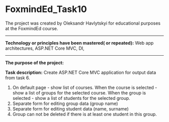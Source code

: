 # FoxmindEd_Task10

The project was created by Oleksandr Havlytskyi for educational purposes at the FoxmindEd course.
____
**Technology or principles have been mastered( or repeated):** Web app architectures, ASP.NET Core MVC, DI,
____
**The purpose of the project:** 

**Task description:** Create ASP.NET Core MVC application for output data from task 6.

1. On default page - show list of courses. When the course is selected - show a list of groups for the selected course. 
When the group is selected - show a list of students for the selected group.
2. Separate form for editing group data (group name)
3. Separate form for editing student data (name, surname)
4. Group can not be deleted if there is at least one student in this group.